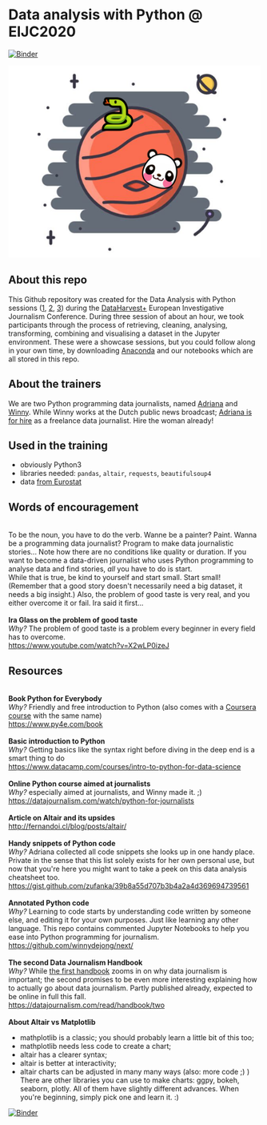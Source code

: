 # Data analysis with Python @ EIJC2020
[![Binder](https://mybinder.org/badge_logo.svg)](https://mybinder.org/v2/gh/zufanka/DataAnalysisPython_DataHarvest2020/master)

![Image-intro](intro-image.png)

## About this repo
This Github repository was created for the Data Analysis with Python sessions ([1](https://dataharvesteijc2020.sched.com/event/dkjb/data-analysis-with-pandas-on-jupyter-1?iframe=no), [2](https://dataharvesteijc2020.sched.com/event/dkje/data-analysis-with-pandas-on-jupyter-2?iframe=no), [3](https://dataharvesteijc2020.sched.com/event/dkjh/data-analysis-with-pandas-on-jupyter-3?iframe=no)) during the [DataHarvest+](https://dataharvest.eu) European Investigative Journalism Conference. During three session of about an hour, we took participants through the process of retrieving, cleaning, analysing, transforming, combining and visualising a dataset in the Jupyter environment. These were a showcase sessions, but you could follow along in your own time, by downloading [Anaconda](https://www.anaconda.com/products/individual#Downloads) and our notebooks which are all stored in this repo. 

## About the trainers
We are two Python programming data journalists, named [Adriana](https://twitter.com/naberacka) and [Winny](https://twitter.com/winnydejong). While Winny works at the Dutch public news broadcast; [Adriana is for hire](http://homolova.sk/) as a freelance data journalist. Hire the woman already!

## Used in the training
- obviously Python3
- libraries needed: `pandas`, `altair`, `requests`, `beautifulsoup4`
- data [from Eurostat](https://appsso.eurostat.ec.europa.eu/nui/show.do?query=BOOKMARK_DS-1180622_QID_-B1BCB1E_UID_-3F171EB0&layout=PERIOD,L,X,0;REPORTER,L,Y,0;PARTNER,C,Z,0;PRODUCT,L,Z,1;FLOW,L,Z,2;INDICATORS,C,Z,3;&zSelection=DS-1180622PARTNER,EU27_2020_EXTRA;DS-1180622FLOW,1;DS-1180622PRODUCT,A;DS-1180622INDICATORS,VALUE_IN_EUROS;&rankName1=PARTNER_1_2_-1_2&rankName2=INDICATORS_1_2_-1_2&rankName3=FLOW_1_2_-1_2&rankName4=PRODUCT_1_2_-1_2&rankName5=PERIOD_1_0_0_0&rankName6=REPORTER_1_2_0_1&sortC=ASC_-1_FIRST&rStp=&cStp=&rDCh=&cDCh=&rDM=true&cDM=true&footnes=false&empty=false&wai=false&time_mode=NONE&time_most_recent=false&lang=EN&cfo=%23%23%23,%23%23%23.%23%23%23)

## Words of encouragement
<br> To be the noun, you have to do the verb. Wanne be a painter? Paint. Wanna be a programming data journalist? Program to make data journalistic stories... Note how there are no conditions like quality or duration. If you want to become a data-driven journalist who uses Python programming to analyse data and find stories, *all* you have to do is start. 
<br> While that is true, be kind to yourself and start small. Start small! (Remember that a good story doesn't necessarily need a big dataset, it needs a big insight.) Also, the problem of good taste is very real, and you either overcome it or fail. Ira said it first...
<br>
<br>**Ira Glass on the problem of good taste**
<br>*Why?* The problem of good taste is a problem every beginner in every field has to overcome.
<br>https://www.youtube.com/watch?v=X2wLP0izeJ

## Resources 
<br>**Book Python for Everybody**
<br>*Why?* Friendly and free introduction to Python (also comes with a [Coursera course](https://www.coursera.org/specializations/python) with the same name)
<br>https://www.py4e.com/book
<br>
<br>**Basic introduction to Python**
<br>*Why?* Getting basics like the syntax right before diving in the deep end is a smart thing to do
<br>https://www.datacamp.com/courses/intro-to-python-for-data-science
<br>
<br>**Online Python course aimed at journalists**
<br>*Why?* especially aimed at journalists, and Winny made it. ;) 
<br>https://datajournalism.com/watch/python-for-journalists
<br>
<br>**Article on Altair and its upsides**
<br>http://fernandoi.cl/blog/posts/altair/
<br>
<br>**Handy snippets of Python code**
<br>*Why?* Adriana collected all code snippets she looks up in one handy place. Private in the sense that this list solely exists for her own personal use, but now that you're here you might want to take a peek on this data analysis cheatsheet too.
<br>https://gist.github.com/zufanka/39b8a55d707b3b4a2a4d369694739561
<br>
<br>**Annotated Python code**
<br>*Why?* Learning to code starts by understanding code written by someone else, and editing it for your own purposes. Just like learning any other language. This repo contains commented Jupyter Notebooks to help you ease into Python programming for journalism.
<br>https://github.com/winnydejong/next/
<br>
<br>**The second Data Journalism Handbook**
<br>*Why?* While [the first handbook](https://datajournalism.com/read/handbook/one) zooms in on why data journalism is important; the second promises to be even more interesting explaining how to actually go about data journalism. Partly published already, expected to be online in full this fall. 
<br>https://datajournalism.com/read/handbook/two
<br>
<br>**About Altair vs Matplotlib** 
- mathplotlib is a classic; you should probably learn a little bit of this too;
- mathplotlib needs less code to create a chart;
- altair has a clearer syntax;
- altair is better at interactivity;
- altair charts can be adjusted in many many ways (also: more code ;) )
<br>There are other libraries you can use to make charts: ggpy, bokeh, seaborn, plotly. All of them have slightly different advances. When you're beginning, simply pick one and learn it. :) 


[![Binder](https://mybinder.org/badge_logo.svg)](https://mybinder.org/v2/gh/zufanka/DataAnalysisPython_DataHarvest2020/master)
